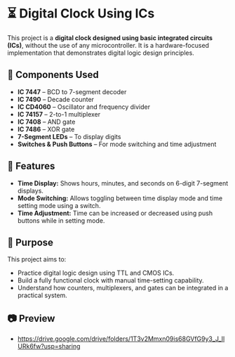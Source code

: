 
# ⏳ Digital Clock Using ICs

This project is a **digital clock designed using basic integrated circuits (ICs)**, without the use of any microcontroller. It is a hardware-focused implementation that demonstrates digital logic design principles.

## 🔧 Components Used

- **IC 7447** – BCD to 7-segment decoder
- **IC 7490** – Decade counter
- **IC CD4060** – Oscillator and frequency divider
- **IC 74157** – 2-to-1 multiplexer
- **IC 7408** – AND gate
- **IC 7486** – XOR gate
- **7-Segment LEDs** – To display digits
- **Switches & Push Buttons** – For mode switching and time adjustment

## 🎯 Features

- **Time Display:** Shows hours, minutes, and seconds on 6-digit 7-segment displays.
- **Mode Switching:** Allows toggling between time display mode and time setting mode using a switch.
- **Time Adjustment:** Time can be increased or decreased using push buttons while in setting mode.

## 📌 Purpose

This project aims to:
- Practice digital logic design using TTL and CMOS ICs.
- Build a fully functional clock with manual time-setting capability.
- Understand how counters, multiplexers, and gates can be integrated in a practical system.

## 📷 Preview

- https://drive.google.com/drive/folders/1T3v2Mmxn09is68GVfG9y3_J_IlURk6fw?usp=sharing

